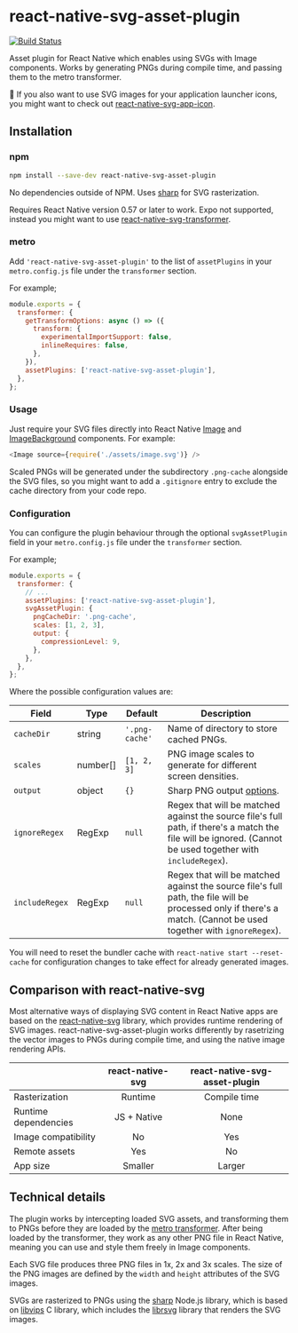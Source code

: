 # react-native-svg-asset-plugin

[![Build Status](https://travis-ci.org/aeirola/react-native-svg-asset-plugin.svg?branch=master)](https://travis-ci.org/aeirola/react-native-svg-asset-plugin)

Asset plugin for React Native which enables using SVGs with Image components. Works by generating PNGs during compile time, and passing them to the metro transformer.

:iphone: If you also want to use SVG images for your application launcher icons, you might want to check out [react-native-svg-app-icon](https://github.com/aeirola/react-native-svg-app-icon).

## Installation

### npm

```bash
npm install --save-dev react-native-svg-asset-plugin
```

No dependencies outside of NPM. Uses [sharp](https://github.com/lovell/sharp) for SVG rasterization.

Requires React Native version 0.57 or later to work. Expo not supported, instead you might want to use [react-native-svg-transformer](https://github.com/kristerkari/react-native-svg-transformer).

### metro

Add `'react-native-svg-asset-plugin'` to the list of `assetPlugins` in your `metro.config.js` file under the `transformer` section.

For example;

```javascript
module.exports = {
  transformer: {
    getTransformOptions: async () => ({
      transform: {
        experimentalImportSupport: false,
        inlineRequires: false,
      },
    }),
    assetPlugins: ['react-native-svg-asset-plugin'],
  },
};
```

### Usage

Just require your SVG files directly into React Native [Image](https://facebook.github.io/react-native/docs/image) and [ImageBackground](https://facebook.github.io/react-native/docs/imagebackground) components. For example:

```javascript
<Image source={require('./assets/image.svg')} />
```

Scaled PNGs will be generated under the subdirectory `.png-cache` alongside the SVG files, so you might want to add a `.gitignore` entry to exclude the cache directory from your code repo.


### Configuration

You can configure the plugin behaviour through the optional `svgAssetPlugin` field in your `metro.config.js` file under the `transformer` section.

For example;

```javascript
module.exports = {
  transformer: {
    // ...
    assetPlugins: ['react-native-svg-asset-plugin'],
    svgAssetPlugin: {
      pngCacheDir: '.png-cache',
      scales: [1, 2, 3],
      output: {
        compressionLevel: 9,
      },
    },
  },
};
```

Where the possible configuration values are:

| Field      | Type     | Default        | Description                       |
|------------|----------|----------------|-----------------------------------|
| `cacheDir` | string   | `'.png-cache'` | Name of directory to store cached PNGs. |
| `scales`   | number[] | `[1, 2, 3]`    | PNG image scales to generate for different screen densities. |
| `output`   | object   | `{}`           | Sharp PNG output [options](http://sharp.pixelplumbing.com/en/v0.22.1/api-output/#png). |
| `ignoreRegex`   | RegExp   | `null`           | Regex that will be matched against the source file's full path, if there's a match the file will be ignored. (Cannot be used together with `includeRegex`).  |
| `includeRegex`   | RegExp   | `null`           | Regex that will be matched against the source file's full path, the file will be processed only if there's a match. (Cannot be used together with `ignoreRegex`). |

You will need to reset the bundler cache with `react-native start --reset-cache` for configuration changes to take effect for already generated images.


## Comparison with react-native-svg

Most alternative ways of displaying SVG content in React Native apps are based on the [react-native-svg](https://github.com/react-native-community/react-native-svg) library, which provides runtime rendering of SVG images. react-native-svg-asset-plugin works differently by rasetrizing the vector images to PNGs during compile time, and using the native image rendering APIs.

|                      |  react-native-svg  |  react-native-svg-asset-plugin  |
|----------------------|:------------------:|:-------------------------------:|
| Rasterization        |  Runtime           |  Compile time                   |
| Runtime dependencies |  JS + Native       |  None                           |
| Image compatibility  |  No                |  Yes                            |
| Remote assets        |  Yes               |  No                             |
| App size             |  Smaller           |  Larger                         |


## Technical details

The plugin works by intercepting loaded SVG assets, and transforming them to PNGs before they are loaded by the [metro transformer](https://facebook.github.io/metro/docs/en/concepts#transformation). After being loaded by the transformer, they work as any other PNG file in React Native, meaning you can use and style them freely in Image components.

Each SVG file produces three PNG files in 1x, 2x and 3x scales. The size of the PNG images are defined by the `width` and `height` attributes of the SVG images.

SVGs are rasterized to PNGs using the [sharp](https://github.com/lovell/sharp) Node.js library, which is based on [libvips](https://github.com/libvips/libvips) C library, which includes the [librsvg](https://github.com/GNOME/librsvg) library that renders the SVG images.
